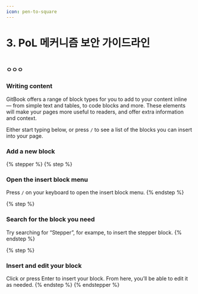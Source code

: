 ```yaml
---
icon: pen-to-square
---
```


# 3. PoL 메커니즘 보안 가이드라인

<figure><img src="https://gitbookio.github.io/onboarding-template-images/editor-hero.png" alt=""><figcaption></figcaption></figure>

###

### ㅇㅇㅇ



### Writing content

GitBook offers a range of block types for you to add to your content inline — from simple text and tables, to code blocks and more. These elements will make your pages more useful to readers, and offer extra information and context.

Either start typing below, or press `/` to see a list of the blocks you can insert into your page.

### Add a new block

{% stepper %}
{% step %}
### Open the insert block menu

Press `/` on your keyboard to open the insert block menu.
{% endstep %}

{% step %}
### Search for the block you need&#x20;

Try searching for “Stepper”, for exampe, to insert the stepper block.
{% endstep %}

{% step %}
### Insert and edit your block

Click or press Enter to insert your block. From here, you’ll be able to edit it as needed.
{% endstep %}
{% endstepper %}

